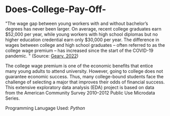 # Does-College-Pay-Off-

"The wage gap between young workers with and without bachelor’s degrees has never been larger. On average, recent college graduates earn $52,000 per year, while young workers with high school diplomas but no higher education credential earn only $30,000 per year. The difference in wages between college and high school graduates – often referred to as the college wage premium – has increased since the start of the COVID-19 pandemic. "  (Source: [Geary, 2022](https://www.newamerica.org/education-policy/edcentral/college-pays-off/))

The college wage premium is one of the economic benefits that entice many young adults to attend university. However, going to college does not guarantee economic success. Thus, many college-bound students face the challenge of selecting a major that improves their odds of financial success. 
This extensive exploratory data analysis (EDA) project is based on data from the American Community Survey 2010–2012 Public Use Microdata Series. 

Programming Lanugage Used: *Python*
